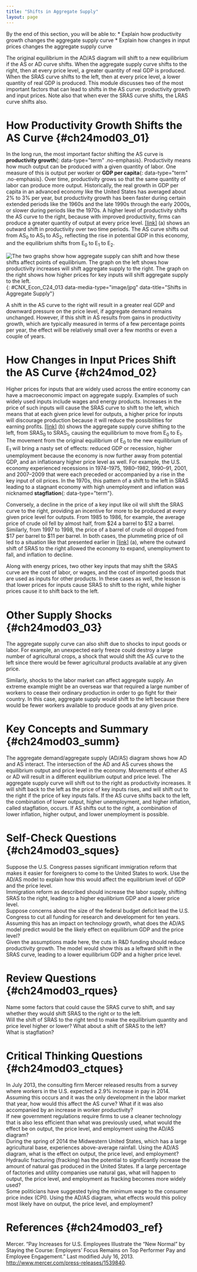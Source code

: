 ```yaml
---
title: "Shifts in Aggregate Supply"
layout: page
---
```



<div data-type="abstract" markdown="1">
By the end of this section, you will be able to:
* Explain how productivity growth changes the aggregate supply curve
* Explain how changes in input prices changes the aggregate supply curve

</div>

The original equilibrium in the AD/AS diagram will shift to a new equilibrium if the AS or AD curve shifts. When the aggregate supply curve shifts to the right, then at every price level, a greater quantity of real GDP is produced. When the SRAS curve shifts to the left, then at every price level, a lower quantity of real GDP is produced. This module discusses two of the most important factors that can lead to shifts in the AS curve: productivity growth and input prices. Note also that when ever the SRAS curve shifts, the LRAS curve shifts also.

# How Productivity Growth Shifts the AS Curve   {#ch24mod03_01}

In the long run, the most important factor shifting the AS curve is **productivity growth**{: data-type="term" .no-emphasis}. Productivity means how much output can be produced with a given quantity of labor. One measure of this is output per worker or **GDP per capita**{: data-type="term" .no-emphasis}. Over time, productivity grows so that the same quantity of labor can produce more output. Historically, the real growth in GDP per capita in an advanced economy like the United States has averaged about 2% to 3% per year, but productivity growth has been faster during certain extended periods like the 1960s and the late 1990s through the early 2000s, or slower during periods like the 1970s. A higher level of productivity shifts the AS curve to the right, because with improved productivity, firms can produce a greater quantity of output at every price level. [\[link\]](#CNX_Econ_C24_013) (a) shows an outward shift in productivity over two time periods. The AS curve shifts out from AS<sub>0</sub> to AS<sub>1</sub> to AS<sub>2</sub>, reflecting the rise in potential GDP in this economy, and the equilibrium shifts from E<sub>0</sub> to E<sub>1</sub> to E<sub>2</sub>.

![The two graphs show how aggregate supply can shift and how these shifts affect points of equilibrium. The graph on the left shows how productivity increases will shift aggregate supply to the right. The graph on the right shows how higher prices for key inputs will shift aggregate supply to the left.](../resources/CNX_Econ_C24_013.jpg "(a) The rise in productivity causes the SRAS curve to shift to the right. The original equilibrium E0 is at the intersection of AD and SRAS0. When SRAS shifts right, then the new equilibrium E1 is at the intersection of AD and SRAS1, and then yet another equilibrium, E2, is at the intersection of AD and SRAS2. Shifts in SRAS to the right, lead to a greater level of output and to downward pressure on the price level. (b) A higher price for inputs means that at any given price level for outputs, a lower quantity will be produced so aggregate supply will shift to the left from SRAS0 to AS1. The new equilibrium, E1, has a reduced quantity of output and a higher price level than the original equilibrium (E0)."){: #CNX_Econ_C24_013 data-media-type="image/jpg" data-title="Shifts in Aggregate Supply"}

A shift in the AS curve to the right will result in a greater real GDP and downward pressure on the price level, if aggregate demand remains unchanged. However, if this shift in AS results from gains in productivity growth, which are typically measured in terms of a few percentage points per year, the effect will be relatively small over a few months or even a couple of years.

# How Changes in Input Prices Shift the AS Curve   {#ch24mod_02}

Higher prices for inputs that are widely used across the entire economy can have a macroeconomic impact on aggregate supply. Examples of such widely used inputs include wages and energy products. Increases in the price of such inputs will cause the SRAS curve to shift to the left, which means that at each given price level for outputs, a higher price for inputs will discourage production because it will reduce the possibilities for earning profits. [\[link\]](#CNX_Econ_C24_013) (b) shows the aggregate supply curve shifting to the left, from SRAS<sub>0</sub> to SRAS<sub>1</sub>, causing the equilibrium to move from E<sub>0</sub> to E<sub>1</sub>. The movement from the original equilibrium of E<sub>0</sub> to the new equilibrium of E<sub>1</sub> will bring a nasty set of effects: reduced GDP or recession, higher unemployment because the economy is now further away from potential GDP, and an inflationary higher price level as well. For example, the U.S. economy experienced recessions in 1974–1975, 1980–1982, 1990–91, 2001, and 2007–2009 that were each preceded or accompanied by a rise in the key input of oil prices. In the 1970s, this pattern of a shift to the left in SRAS leading to a stagnant economy with high unemployment and inflation was nicknamed **stagflation**{: data-type="term"}.

Conversely, a decline in the price of a key input like oil will shift the SRAS curve to the right, providing an incentive for more to be produced at every given price level for outputs. From 1985 to 1986, for example, the average price of crude oil fell by almost half, from $24 a barrel to $12 a barrel. Similarly, from 1997 to 1998, the price of a barrel of crude oil dropped from $17 per barrel to $11 per barrel. In both cases, the plummeting price of oil led to a situation like that presented earlier in [\[link\]](#CNX_Econ_C24_013) (a), where the outward shift of SRAS to the right allowed the economy to expand, unemployment to fall, and inflation to decline.

Along with energy prices, two other key inputs that may shift the SRAS curve are the cost of labor, or wages, and the cost of imported goods that are used as inputs for other products. In these cases as well, the lesson is that lower prices for inputs cause SRAS to shift to the right, while higher prices cause it to shift back to the left.

# Other Supply Shocks   {#ch24mod03_03}

The aggregate supply curve can also shift due to shocks to input goods or labor. For example, an unexpected early freeze could destroy a large number of agricultural crops, a shock that would shift the AS curve to the left since there would be fewer agricultural products available at any given price.

Similarly, shocks to the labor market can affect aggregate supply. An extreme example might be an overseas war that required a large number of workers to cease their ordinary production in order to go fight for their country. In this case, aggregate supply would shift to the left because there would be fewer workers available to produce goods at any given price.

# Key Concepts and Summary   {#ch24mod03_summ}

The aggregate demand/aggregate supply (AD/AS) diagram shows how AD and AS interact. The intersection of the AD and AS curves shows the equilibrium output and price level in the economy. Movements of either AS or AD will result in a different equilibrium output and price level. The aggregate supply curve will shift out to the right as productivity increases. It will shift back to the left as the price of key inputs rises, and will shift out to the right if the price of key inputs falls. If the AS curve shifts back to the left, the combination of lower output, higher unemployment, and higher inflation, called stagflation, occurs. If AS shifts out to the right, a combination of lower inflation, higher output, and lower unemployment is possible.

# Self-Check Questions   {#ch24mod03_sques}

<div data-type="exercise" id="ch24mod03_sques01">
<div data-type="problem" id="ch24mod03_squesp01" markdown="1">
Suppose the U.S. Congress passes significant immigration reform that makes it easier for foreigners to come to the United States to work. Use the AD/AS model to explain how this would affect the equilibrium level of GDP and the price level.

</div>
<div data-type="solution" id="ch24mod03_sques01s" markdown="1">
Immigration reform as described should increase the labor supply, shifting SRAS to the right, leading to a higher equilibrium GDP and a lower price level.

</div>
</div>

<div data-type="exercise" id="ch24mod03_sques02">
<div data-type="problem" id="ch24mod03_squesp02" markdown="1">
Suppose concerns about the size of the federal budget deficit lead the U.S. Congress to cut all funding for research and development for ten years. Assuming this has an impact on technology growth, what does the AD/AS model predict would be the likely effect on equilibrium GDP and the price level?

</div>
<div data-type="solution" id="ch24mod03_sques02s" markdown="1">
Given the assumptions made here, the cuts in R&amp;D funding should reduce productivity growth. The model would show this as a leftward shift in the SRAS curve, leading to a lower equilibrium GDP and a higher price level.

</div>
</div>

# Review Questions   {#ch24mod03_rques}

<div data-type="exercise" id="ch24mod03_rques01">
<div data-type="problem" id="ch24mod03_rques01p" markdown="1">
Name some factors that could cause the SRAS curve to shift, and say whether they would shift SRAS to the right or to the left.

</div>
</div>

<div data-type="exercise" id="ch24mod03_rques02">
<div data-type="problem" id="ch24mod03_rques02p" markdown="1">
Will the shift of SRAS to the right tend to make the equilibrium quantity and price level higher or lower? What about a shift of SRAS to the left?

</div>
</div>

<div data-type="exercise" id="ch24mod03_rques03">
<div data-type="problem" id="ch24mod03_rques03p" markdown="1">
What is stagflation?

</div>
</div>

# Critical Thinking Questions   {#ch24mod03_ctques}

<div data-type="exercise" id="ch24mod03_ctques01">
<div data-type="problem" id="ch24mod03_ctques01p" markdown="1">
In July 2013, the consulting firm Mercer released results from a survey where workers in the U.S. expected a 2.9% increase in pay in 2014. Assuming this occurs and it was the only development in the labor market that year, how would this affect the AS curve? What if it was also accompanied by an increase in worker productivity?

</div>
</div>

<div data-type="exercise" id="ch24mod03_ctques02">
<div data-type="problem" id="ch24mod03_ctques02p" markdown="1">
If new government regulations require firms to use a cleaner technology that is also less efficient than what was previously used, what would the effect be on output, the price level, and employment using the AD/AS diagram?

</div>
</div>

<div data-type="exercise" id="ch24mod03_ctques03">
<div data-type="problem" id="ch24mod03_ctques03p" markdown="1">
During the spring of 2014 the Midwestern United States, which has a large agricultural base, experiences above-average rainfall. Using the AD/AS diagram, what is the effect on output, the price level, and employment?

</div>
</div>

<div data-type="exercise" id="ch24mod03_ctques04">
<div data-type="problem" id="ch24mod03_ctques04p" markdown="1">
Hydraulic fracturing (fracking) has the potential to significantly increase the amount of natural gas produced in the United States. If a large percentage of factories and utility companies use natural gas, what will happen to output, the price level, and employment as fracking becomes more widely used?

</div>
</div>

<div data-type="exercise" id="ch24mod03_ctques05">
<div data-type="problem" id="ch24mod03_ctques05p" markdown="1">
Some politicians have suggested tying the minimum wage to the consumer price index (CPI). Using the AD/AS diagram, what effects would this policy most likely have on output, the price level, and employment?

</div>
</div>

# References   {#ch24mod03_ref}

Mercer. “Pay Increases for U.S. Employees Illustrate the “New Normal” by Staying the Course: Employers’ Focus Remains on Top Performer Pay and Employee Engagement.” Last modified July 16, 2013. http://www.mercer.com/press-releases/1539840.

